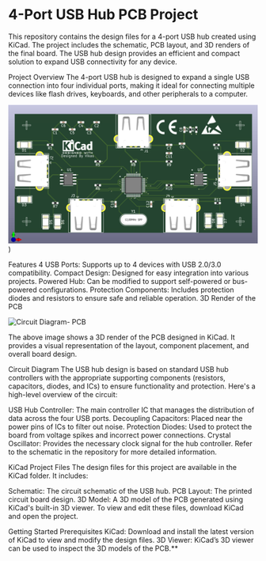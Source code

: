 # 4-Port USB Hub PCB Project
This repository contains the design files for a 4-port USB hub created using KiCad. The project includes the schematic, PCB layout, and 3D renders of the final board. The USB hub design provides an efficient and compact solution to expand USB connectivity for any device.

Project Overview
The 4-port USB hub is designed to expand a single USB connection into four individual ports, making it ideal for connecting multiple devices like flash drives, keyboards, and other peripherals to a computer.


![3D Render of the PCB](Screenshot%202024-09-29%20084229.png))

Features
4 USB Ports: Supports up to 4 devices with USB 2.0/3.0 compatibility.
Compact Design: Designed for easy integration into various projects.
Powered Hub: Can be modified to support self-powered or bus-powered configurations.
Protection Components: Includes protection diodes and resistors to ensure safe and reliable operation.
3D Render of the PCB


![Circuit Diagram- PCB](.Screenshot%2024-09-29%084538.png)



The above image shows a 3D render of the PCB designed in KiCad. It provides a visual representation of the layout, component placement, and overall board design.

Circuit Diagram
The USB hub design is based on standard USB hub controllers with the appropriate supporting components (resistors, capacitors, diodes, and ICs) to ensure functionality and protection. Here's a high-level overview of the circuit:

USB Hub Controller: The main controller IC that manages the distribution of data across the four USB ports.
Decoupling Capacitors: Placed near the power pins of ICs to filter out noise.
Protection Diodes: Used to protect the board from voltage spikes and incorrect power connections.
Crystal Oscillator: Provides the necessary clock signal for the hub controller.
Refer to the schematic in the repository for more detailed information.

KiCad Project Files
The design files for this project are available in the KiCad folder. It includes:

Schematic: The circuit schematic of the USB hub.
PCB Layout: The printed circuit board design.
3D Model: A 3D model of the PCB generated using KiCad's built-in 3D viewer.
To view and edit these files, download KiCad and open the project.

Getting Started
Prerequisites
KiCad: Download and install the latest version of KiCad to view and modify the design files.
3D Viewer: KiCad’s 3D viewer can be used to inspect the 3D models of the PCB.**
